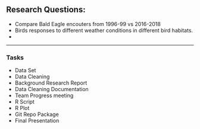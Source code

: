 ## Research Questions: 
* Compare Bald Eagle encouters from 1996-99 vs 2016-2018
* Birds responses to different weather conditions in different bird habitats.
*


___
### Tasks

* Data Set
* Data Cleaning
* Background Research Report
* Data Cleaning Documentation
* Team Progress meeting
* R Script
* R Plot
* Git Repo Package
* Final Presentation
